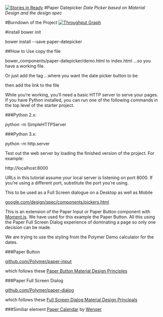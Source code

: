 [![Stories in Ready](https://badge.waffle.io/HackITtoday/paper-datepicker.png?label=ready&title=Ready)](https://waffle.io/HackITtoday/paper-datepicker)
#Paper Datepicker
*Date Picker based on Material Design and the design spec*

#Burndown of the Project
[![Throughput Graph](https://graphs.waffle.io/HackITtoday/paper-datepicker/throughput.svg)](https://waffle.io/HackITtoday/paper-datepicker/metrics)

#install
bower init

bower install --save paper-datepicker

##How to Use
copy the file

bower_components/paper-datepicker/demo.html
to
index.html
...so you have a working file. 

Or just add the tag 
<paper-datepicker></paper-datepicker>
...where you want the date picker button to be

then add the link to the file
<link rel="import" href="bower_components/paper-datepicker/paper-datepicker.html">


While you’re working, you’ll need a basic HTTP server to serve your pages. If you have Python installed, you can run one of the following commands in the top level of the starter project.

###Python 2.x:

python -m SimpleHTTPServer

###Python 3.x:

python -m http.server

Test out the web server by loading the finished version of the project. For example:

http://localhost:8000

URLs in this tutorial assume your local server is listening on port 8000. If you’re using a different port, substitute the port you’re using.


This to be used as a Full Screen dialogue on a Desktop as well as Mobile

[google.com/design/spec/components/pickers.html](http://www.google.com/design/spec/components/pickers.html)

This is an extension of the Paper Input or Paper Button component with [Moment.js](https://github.com/moment/moment).
We have used for this example the Paper Button. All this using the Paper Full Screen Dialog experience of dominating a page so only one decision can be made.

We are trying to use the styling from the Polymer Demo calculator for the dates.

###Paper Button

[github.com/Polymer/paper-input](https://github.com/Polymer/paper-button)

which follows these [Paper Button Material Design Principles](http://www.google.com/design/spec/components/buttons.html)

###Paper Full Screen Dialog

[github.com/Polymer/paper-dialog](https://github.com/Polymer/paper-dialog)

which follows these [Full Screen Dialog Material Design Principals](http://www.google.com/design/spec/components/dialogs.html#dialogs-full-screen-dialogs)

###Similiar element
[Paper Calendar](https://github.com/Wenqer/paper-calendar/) by [Wenqer](https://github.com/Wenqer)
